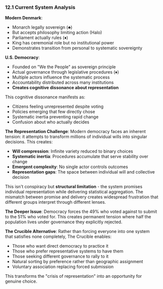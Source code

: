 ### 12.1 Current System Analysis

**Modern Denmark**:
- Monarch legally sovereign (♣)
- But accepts philosophy limiting action (Halo)
- Parliament actually rules (♦)
- King has ceremonial role but no institutional power
- Demonstrates transition from personal to systematic sovereignty

**U.S. Democracy**:
- Founded on "We the People" as sovereign principle
- Actual governance through legislative procedures (♦)
- Multiple actors influence the systematic process
- Accountability distributed across many institutions
- **Creates cognitive dissonance about representation**

This cognitive dissonance manifests as:
- Citizens feeling unrepresented despite voting
- Policies emerging that few directly chose
- Systematic inertia preventing rapid change
- Confusion about who actually decides

**The Representation Challenge**:
Modern democracy faces an inherent tension: it attempts to transform millions of individual wills into singular decisions. This creates:

- **Will compression**: Infinite variety reduced to binary choices
- **Systematic inertia**: Procedures accumulate that serve stability over change  
- **Emergent complexity**: No single actor controls outcomes
- **Representation gaps**: The space between individual will and collective decision

This isn't conspiracy but **structural limitation** - the system promises individual representation while delivering statistical aggregation. The mismatch between promise and delivery creates widespread frustration that different groups interpret through different lenses.

**The Deeper Issue**: Democracy forces the 49% who voted against to submit to the 51% who voted for. This creates permanent tension where half the population lives under governance they explicitly rejected.

**The Crucible Alternative**:
Rather than forcing everyone into one system that satisfies none completely, The Crucible enables:
- Those who want direct democracy to practice it
- Those who prefer representative systems to have them
- Those seeking different governance to rally to it
- Natural sorting by preference rather than geographic assignment
- Voluntary association replacing forced submission

This transforms the "crisis of representation" into an opportunity for genuine choice.